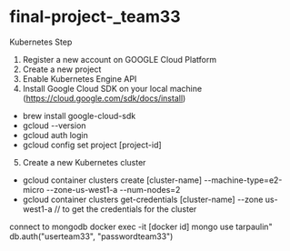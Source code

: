 # final-project-_team33


Kubernetes Step
1. Register a new account on GOOGLE Cloud Platform
2. Create a new project
3. Enable Kubernetes Engine API
4. Install Google Cloud SDK on your local machine (https://cloud.google.com/sdk/docs/install)
  - brew install google-cloud-sdk
  - gcloud --version
  - gcloud auth login
  - gcloud config set project [project-id]
5. Create a new Kubernetes cluster
  - gcloud container clusters create [cluster-name] --machine-type=e2-micro --zone-us-west1-a --num-nodes=2
  - gcloud container clusters get-credentials [cluster-name] --zone us-west1-a // to get the credentials for the cluster



connect to mongodb
docker exec -it [docker id] mongo
use tarpaulin"
db.auth("userteam33", "passwordteam33")